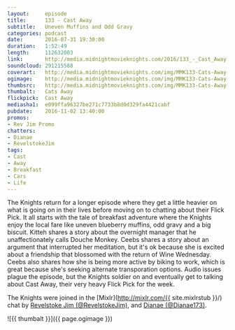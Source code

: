 ```yaml
---
layout:     episode
title:      133 - Cast Away
subtitle:   Uneven Muffins and Odd Gravy
categories: podcast
date:       2016-07-31 19:30:00
duration:   1:52:49
length:		112632003
link:       http://media.midnightmovieknights.com/2016/133_-_Cast_Away.m4a
soundcloud:	291215588
coverart:   http://media.midnightmovieknights.com/img/MMK133-Cats-Away-1400x1400.png
ogimage:    http://media.midnightmovieknights.com/img/MMK133-Cats-Away-750x750.png
thumbsrc:   http://media.midnightmovieknights.com/img/MMK133-Cats-Away-200x200.png
thumbalt:	Cats Away
flickpick:	Cast Away
mediasha1:	e099ffa96327be271c7733b8d0d329fa4421cabf
pubdate:    2016-11-02 13:40:00
promos:
- Rev Jim Promo
chatters:
- Dianae
- RevelstokeJim
tags:
- Cast
- Away
- Breakfast
- Cars
- Life
---
```

The Knights return for a longer episode where they get a little heavier on what is going on in their lives before moving on to chatting about their Flick Pick. It all starts with the tale of breakfast adventure where the Knights enjoy the local fare like uneven blueberry muffins, odd gravy and a big biscuit. Kitteh shares a story about the overnight manager that he unaffectionately calls Douche Monkey. Ceebs shares a story about an argument that interrupted her meditation, but it's ok because she is excited about a friendship that blossomed with the return of Wine Wednesday. Ceebs also shares how she is being more active by biking to work, which is great because she's seeking alternate transporation options. Audio issues plague the episode, but the Knights soldier on and eventually get to talking about Cast Away, their very heavy Flick Pick for the week.

The Knights were joined in the [Mixlr](http://mixlr.com/{{ site.mixlrstub }}/) chat by [Revelstoke Jim (@RevelstokeJim)](https://twitter.com/RevelstokeJim), and [Dianae (@Dianae173)](https://twitter.com/Dianae173).

![{{ thumbalt }}]({{ page.ogimage }})
